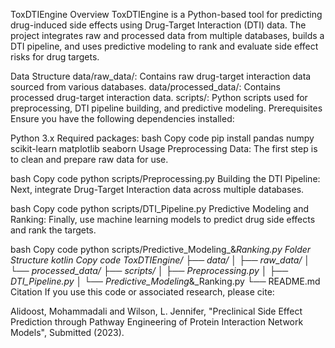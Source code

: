ToxDTIEngine
Overview
ToxDTIEngine is a Python-based tool for predicting drug-induced side effects using Drug-Target Interaction (DTI) data. The project integrates raw and processed data from multiple databases, builds a DTI pipeline, and uses predictive modeling to rank and evaluate side effect risks for drug targets.

Data Structure
data/raw_data/: Contains raw drug-target interaction data sourced from various databases.
data/processed_data/: Contains processed drug-target interaction data.
scripts/: Python scripts used for preprocessing, DTI pipeline building, and predictive modeling.
Prerequisites
Ensure you have the following dependencies installed:

Python 3.x
Required packages:
bash
Copy code
pip install pandas numpy scikit-learn matplotlib seaborn
Usage
Preprocessing Data: The first step is to clean and prepare raw data for use.

bash
Copy code
python scripts/Preprocessing.py
Building the DTI Pipeline: Next, integrate Drug-Target Interaction data across multiple databases.

bash
Copy code
python scripts/DTI_Pipeline.py
Predictive Modeling and Ranking: Finally, use machine learning models to predict drug side effects and rank the targets.

bash
Copy code
python scripts/Predictive_Modeling_&_Ranking.py
Folder Structure
kotlin
Copy code
ToxDTIEngine/
├── data/
│   ├── raw_data/
│   └── processed_data/
├── scripts/
│   ├── Preprocessing.py
│   ├── DTI_Pipeline.py
│   └── Predictive_Modeling_&_Ranking.py
└── README.md
Citation
If you use this code or associated research, please cite:

Alidoost, Mohammadali and Wilson, L. Jennifer, "Preclinical Side Effect Prediction through Pathway Engineering of Protein Interaction Network Models", Submitted (2023).
